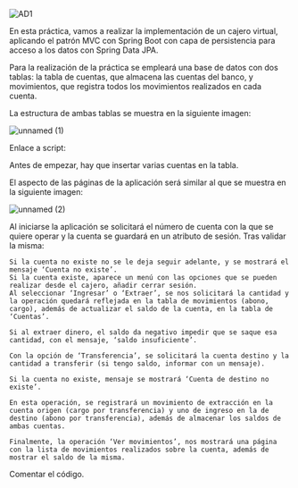 ![AD1](https://github.com/user-attachments/assets/4fc1dc58-3d4a-40aa-a2fb-bccc6be32934)

En esta práctica, vamos a realizar la implementación de un cajero virtual, aplicando el patrón MVC con Spring Boot con capa de persistencia para acceso a los datos con Spring Data JPA.

Para la realización de la práctica se empleará una base de datos con dos tablas: la tabla de cuentas, que almacena las cuentas del banco, y movimientos, que registra todos los movimientos realizados en cada cuenta.

La estructura de ambas tablas se muestra en la siguiente imagen:

![unnamed (1)](https://github.com/user-attachments/assets/f141f220-382c-4723-b338-d3796080a890)


Enlace a script:   

Antes de empezar, hay que insertar varias cuentas en la tabla.

El aspecto de las páginas de la aplicación será similar al que se muestra en la siguiente imagen:

![unnamed (2)](https://github.com/user-attachments/assets/cb1f5e98-28fe-4264-bb6e-3c18246684a7)

Al iniciarse la aplicación se solicitará el número de cuenta con la que se quiere operar y la cuenta se guardará en un atributo de sesión. Tras validar la misma:

    Si la cuenta no existe no se le deja seguir adelante, y se mostrará el mensaje ‘Cuenta no existe’.
    Si la cuenta existe, aparece un menú con las opciones que se pueden realizar desde el cajero, añadir cerrar sesión.
    Al seleccionar ‘Ingresar’ o ‘Extraer’, se nos solicitará la cantidad y la operación quedará reflejada en la tabla de movimientos (abono, cargo), además de actualizar el saldo de la cuenta, en la tabla de ‘Cuentas’.

    Si al extraer dinero, el saldo da negativo impedir que se saque esa cantidad, con el mensaje, ‘saldo insuficiente’.

    Con la opción de ‘Transferencia’, se solicitará la cuenta destino y la cantidad a transferir (si tengo saldo, informar con un mensaje). 

    Si la cuenta no existe, mensaje se mostrará ‘Cuenta de destino no existe’.

    En esta operación, se registrará un movimiento de extracción en la cuenta origen (cargo por transferencia) y uno de ingreso en la de destino (abono por transferencia), además de almacenar los saldos de ambas cuentas.

    Finalmente, la operación ‘Ver movimientos’, nos mostrará una página con la lista de movimientos realizados sobre la cuenta, además de mostrar el saldo de la misma.

Comentar el código.
